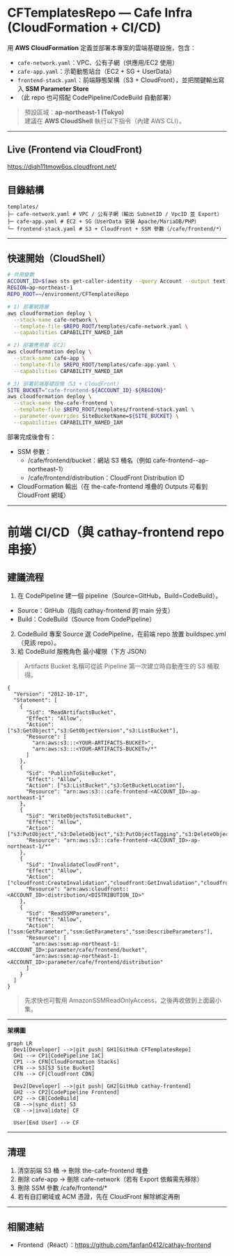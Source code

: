 # CFTemplatesRepo — Cafe Infra (CloudFormation + CI/CD)

用 **AWS CloudFormation** 定義並部署本專案的雲端基礎設施，包含：
- `cafe-network.yaml`：VPC、公有子網（供應用/EC2 使用）
- `cafe-app.yaml`：示範動態站台（EC2 + SG + UserData）
- `frontend-stack.yaml`：前端靜態架構（S3 + CloudFront），並把關鍵輸出寫入 **SSM Parameter Store**
- （此 repo 也可搭配 CodePipeline/CodeBuild 自動部署）

> 預設區域：**ap-northeast-1 (Tokyo)**  
> 建議在 **AWS CloudShell** 執行以下指令（內建 AWS CLI）。
---
## Live (Frontend via CloudFront)
https://diqh11tmow6os.cloudfront.net/


## 目錄結構
```
templates/
├─ cafe-network.yaml # VPC / 公有子網（輸出 SubnetID / VpcID 並 Export）
├─ cafe-app.yaml # EC2 + SG（UserData 安裝 Apache/MariaDB/PHP）
└─ frontend-stack.yaml # S3 + CloudFront + SSM 參數（/cafe/frontend/*）
```
---

## 快速開始（CloudShell）

```bash
# 共用變數
ACCOUNT_ID=$(aws sts get-caller-identity --query Account --output text)
REGION=ap-northeast-1
REPO_ROOT=~/environment/CFTemplatesRepo

# 1) 部署網路層
aws cloudformation deploy \
  --stack-name cafe-network \
  --template-file $REPO_ROOT/templates/cafe-network.yaml \
  --capabilities CAPABILITY_NAMED_IAM

# 2) 部署應用層（EC2）
aws cloudformation deploy \
  --stack-name cafe-app \
  --template-file $REPO_ROOT/templates/cafe-app.yaml \
  --capabilities CAPABILITY_NAMED_IAM

# 3) 部署前端基礎設施（S3 + CloudFront）
SITE_BUCKET="cafe-frontend-${ACCOUNT_ID}-${REGION}"
aws cloudformation deploy \
  --stack-name the-cafe-frontend \
  --template-file $REPO_ROOT/templates/frontend-stack.yaml \
  --parameter-overrides SiteBucketName=${SITE_BUCKET} \
  --capabilities CAPABILITY_NAMED_IAM
```

部署完成後會有：
* SSM 參數：
  * /cafe/frontend/bucket：網站 S3 桶名（例如 cafe-frontend-<acct>-ap-northeast-1）
  * /cafe/frontend/distribution：CloudFront Distribution ID
* CloudFormation 輸出（在 the-cafe-frontend 堆疊的 Outputs 可看到 CloudFront 網域）

---

# 前端 CI/CD（與 cathay-frontend repo 串接）
## 建議流程
1. 在 CodePipeline 建一個 pipeline（Source=GitHub，Build=CodeBuild）。
  * Source：GitHub（指向 cathay-frontend 的 main 分支）
  * Build：CodeBuild（Source from CodePipeline）
2. CodeBuild 專案 Source 選 CodePipeline，在前端 repo 放置 buildspec.yml（見該 repo）。
3. 給 CodeBuild 服務角色 最小權限（下方 JSON）
> Artifacts Bucket 名稱可從該 Pipeline 第一次建立時自動產生的 S3 桶取得。
```
{
  "Version": "2012-10-17",
  "Statement": [
    {
      "Sid": "ReadArtifactsBucket",
      "Effect": "Allow",
      "Action": ["s3:GetObject","s3:GetObjectVersion","s3:ListBucket"],
      "Resource": [
        "arn:aws:s3:::<YOUR-ARTIFACTS-BUCKET>",
        "arn:aws:s3:::<YOUR-ARTIFACTS-BUCKET>/*"
      ]
    },
    {
      "Sid": "PublishToSiteBucket",
      "Effect": "Allow",
      "Action": ["s3:ListBucket","s3:GetBucketLocation"],
      "Resource": "arn:aws:s3:::cafe-frontend-<ACCOUNT_ID>-ap-northeast-1"
    },
    {
      "Sid": "WriteObjectsToSiteBucket",
      "Effect": "Allow",
      "Action": ["s3:PutObject","s3:DeleteObject","s3:PutObjectTagging","s3:DeleteObjectTagging"],
      "Resource": "arn:aws:s3:::cafe-frontend-<ACCOUNT_ID>-ap-northeast-1/*"
    },
    {
      "Sid": "InvalidateCloudFront",
      "Effect": "Allow",
      "Action": ["cloudfront:CreateInvalidation","cloudfront:GetInvalidation","cloudfront:ListInvalidations"],
      "Resource": "arn:aws:cloudfront::<ACCOUNT_ID>:distribution/<DISTRIBUTION_ID>"
    },
    {
      "Sid": "ReadSSMParameters",
      "Effect": "Allow",
      "Action": ["ssm:GetParameter","ssm:GetParameters","ssm:DescribeParameters"],
      "Resource": [
        "arn:aws:ssm:ap-northeast-1:<ACCOUNT_ID>:parameter/cafe/frontend/bucket",
        "arn:aws:ssm:ap-northeast-1:<ACCOUNT_ID>:parameter/cafe/frontend/distribution"
      ]
    }
  ]
}

```
> 先求快也可暫用 AmazonSSMReadOnlyAccess，之後再收斂到上面最小集。
---

**架構圖**
```mermaid
graph LR
  Dev1[Developer] -->|git push| GH1[GitHub CFTemplatesRepo]
  GH1 --> CP1[CodePipeline IaC]
  CP1 --> CFN[CloudFormation Stacks]
  CFN --> S3[S3 Site Bucket]
  CFN --> CF[CloudFront CDN]

  Dev2[Developer] -->|git push| GH2[GitHub cathay-frontend]
  GH2 --> CP2[CodePipeline Frontend]
  CP2 --> CB[CodeBuild]
  CB -->|sync dist| S3
  CB -->|invalidate| CF

  User[End User] --> CF
```
---
## 清理
1. 清空前端 S3 桶 → 刪除 the-cafe-frontend 堆疊
2. 刪除 cafe-app → 刪除 cafe-network（若有 Export 依賴需先移除）
3. 刪除 SSM 參數 /cafe/frontend/*
4. 若有自訂網域或 ACM 憑證，先在 CloudFront 解除綁定再刪
---
## 相關連結
* Frontend（React）：https://github.com/fanfan0412/cathay-frontend
